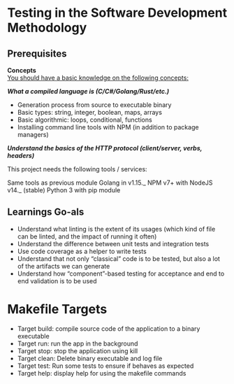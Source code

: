 # **Testing in the Software Development Methodology**

## **Prerequisites**

**Concepts**<br>
<u>You should have a basic knowledge on the following concepts:</u>

**_What a compiled language is (C/C#/Golang/Rust/etc.)_**

- Generation process from source to executable binary
- Basic types: string, integer, boolean, maps, arrays
- Basic algorithmic: loops, conditional, functions
- Installing command line tools with NPM (in addition to package managers)

**_Understand the basics of the HTTP protocol (client/server, verbs, headers)_**

This project needs the following tools / services:

Same tools as previous module
Golang in v1.15._
NPM v7+ with NodeJS v14._ (stable)
Python 3 with pip module

## **Learnings Go-als**

- Understand what linting is the extent of its usages (which kind of file can be linted, and the impact of running it often)
- Understand the difference between unit tests and integration tests
- Use code coverage as a helper to write tests
- Understand that not only “classical” code is to be tested, but also a lot of the artifacts we can generate
- Understand how “component”-based testing for acceptance and end to end validation is to be used

# **Makefile Targets**

- Target build: compile source code of the application to a binary executable
- Target run: run the app in the background
- Target stop: stop the application using kill
- Target clean: Delete binary executable and log file
- Target test: Run some tests to ensure if behaves as expected
- Target help: display help for using the makefile commands
